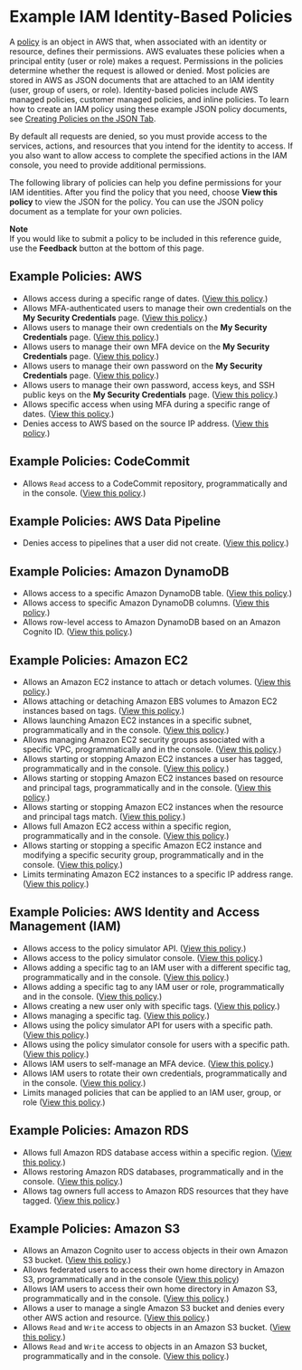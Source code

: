 # Example IAM Identity\-Based Policies<a name="access_policies_examples"></a>

A [policy](access_policies.md) is an object in AWS that, when associated with an identity or resource, defines their permissions\. AWS evaluates these policies when a principal entity \(user or role\) makes a request\. Permissions in the policies determine whether the request is allowed or denied\. Most policies are stored in AWS as JSON documents that are attached to an IAM identity \(user, group of users, or role\)\. Identity\-based policies include AWS managed policies, customer managed policies, and inline policies\. To learn how to create an IAM policy using these example JSON policy documents, see [Creating Policies on the JSON Tab](access_policies_create.md#access_policies_create-json-editor)\.

By default all requests are denied, so you must provide access to the services, actions, and resources that you intend for the identity to access\. If you also want to allow access to complete the specified actions in the IAM console, you need to provide additional permissions\.

The following library of policies can help you define permissions for your IAM identities\. After you find the policy that you need, choose **View this policy** to view the JSON for the policy\. You can use the JSON policy document as a template for your own policies\.

**Note**  
If you would like to submit a policy to be included in this reference guide, use the **Feedback** button at the bottom of this page\.

## Example Policies: AWS<a name="policy_library_AWS"></a>
+ Allows access during a specific range of dates\. \([View this policy](reference_policies_examples_aws-dates.md)\.\)
+ Allows MFA\-authenticated users to manage their own credentials on the **My Security Credentials** page\. \([View this policy](reference_policies_examples_aws_my-sec-creds-self-manage.md)\.\)
+ Allows users to manage their own credentials on the **My Security Credentials** page\. \([View this policy](reference_policies_examples_aws_my-sec-creds-self-manage-no-mfa.md)\.\)
+ Allows users to manage their own MFA device on the **My Security Credentials** page\. \([View this policy](reference_policies_examples_aws_my-sec-creds-self-manage-mfa-only.md)\.\)
+ Allows users to manage their own password on the **My Security Credentials** page\. \([View this policy](reference_policies_examples_aws_my-sec-creds-self-manage-password-only.md)\.\)
+ Allows users to manage their own password, access keys, and SSH public keys on the **My Security Credentials** page\. \([View this policy](reference_policies_examples_aws_my-sec-creds-self-manage-pass-accesskeys-ssh.md)\.\)
+ Allows specific access when using MFA during a specific range of dates\. \([View this policy](reference_policies_examples_aws_mfa-dates.md)\.\)
+ Denies access to AWS based on the source IP address\. \([View this policy](reference_policies_examples_aws_deny-ip.md)\.\)

## Example Policies: CodeCommit<a name="policy_library_CodeCommit"></a>
+ Allows `Read` access to a CodeCommit repository, programmatically and in the console\. \([View this policy](reference_policies_examples_codecommit_pull.md)\.\)

## Example Policies: AWS Data Pipeline<a name="policy_library_DataPipeline"></a>
+ Denies access to pipelines that a user did not create\. \([View this policy](reference_policies_examples_datapipeline_not-owned.md)\.\)

## Example Policies: Amazon DynamoDB<a name="policy_library_DynamoDB"></a>
+ Allows access to a specific Amazon DynamoDB table\. \([View this policy](reference_policies_examples_dynamodb_specific-table.md)\.\)
+ Allows access to specific Amazon DynamoDB columns\. \([View this policy](reference_policies_examples_dynamodb_columns.md)\.\)
+ Allows row\-level access to Amazon DynamoDB based on an Amazon Cognito ID\. \([View this policy](reference_policies_examples_dynamodb_rows.md)\.\)

## Example Policies: Amazon EC2<a name="policy_library_ec2"></a>
+ Allows an Amazon EC2 instance to attach or detach volumes\. \([View this policy](reference_policies_examples_ec2_volumes-instance.md)\.\)
+ Allows attaching or detaching Amazon EBS volumes to Amazon EC2 instances based on tags\. \([View this policy](reference_policies_examples_ec2_ebs-owner.md)\.\)
+ Allows launching Amazon EC2 instances in a specific subnet, programmatically and in the console\. \([View this policy](reference_policies_examples_ec2_instances-subnet.md)\.\)
+ Allows managing Amazon EC2 security groups associated with a specific VPC, programmatically and in the console\. \([View this policy](reference_policies_examples_ec2_securitygroups-vpc.md)\.\)
+ Allows starting or stopping Amazon EC2 instances a user has tagged, programmatically and in the console\. \([View this policy](reference_policies_examples_ec2_tag-owner.md)\.\)
+ Allows starting or stopping Amazon EC2 instances based on resource and principal tags, programmatically and in the console\. \([View this policy](reference_policies_examples_ec2-start-stop-tags.md)\.\)
+ Allows starting or stopping Amazon EC2 instances when the resource and principal tags match\. \([View this policy](reference_policies_examples_ec2-start-stop-match-tags.md)\.\)
+ Allows full Amazon EC2 access within a specific region, programmatically and in the console\. \([View this policy](reference_policies_examples_ec2_region.md)\.\)
+ Allows starting or stopping a specific Amazon EC2 instance and modifying a specific security group, programmatically and in the console\. \([View this policy](reference_policies_examples_ec2_instance-securitygroup.md)\.\)
+ Limits terminating Amazon EC2 instances to a specific IP address range\. \([View this policy](reference_policies_examples_ec2_terminate-ip.md)\.\)

## Example Policies: AWS Identity and Access Management \(IAM\)<a name="policy_library_IAM"></a>
+ Allows access to the policy simulator API\. \([View this policy](reference_policies_examples_iam_policy-sim.md)\.\)
+ Allows access to the policy simulator console\. \([View this policy](reference_policies_examples_iam_policy-sim-console.md)\.\)
+ Allows adding a specific tag to an IAM user with a different specific tag, programmatically and in the console\. \([View this policy](reference_policies_examples_iam-add-tag.md)\.\)
+ Allows adding a specific tag to any IAM user or role, programmatically and in the console\. \([View this policy](reference_policies_examples_iam-add-tag-user-role.md)\.\)
+ Allows creating a new user only with specific tags\. \([View this policy](reference_policies_examples_iam-new-user-tag.md)\.\)
+ Allows managing a specific tag\. \([View this policy](reference_policies_examples_iam-manage-tags.md)\.\)
+ Allows using the policy simulator API for users with a specific path\. \([View this policy](reference_policies_examples_iam_policy-sim-path.md)\.\)
+ Allows using the policy simulator console for users with a specific path\. \([View this policy](reference_policies_examples_iam_policy-sim-path-console.md)\.\)
+ Allows IAM users to self\-manage an MFA device\. \([View this policy](reference_policies_examples_iam_mfa-selfmanage.md)\.\)
+ Allows IAM users to rotate their own credentials, programmatically and in the console\. \([View this policy](reference_policies_examples_iam_credentials_console.md)\.\)
+ Limits managed policies that can be applied to an IAM user, group, or role \([View this policy](reference_policies_examples_iam_limit-managed.md)\.\)

## Example Policies: Amazon RDS<a name="policy_library_RDS"></a>
+ Allows full Amazon RDS database access within a specific region\. \([View this policy](reference_policies_examples_rds_region.md)\.\)
+ Allows restoring Amazon RDS databases, programmatically and in the console\. \([View this policy](reference_policies_examples_rds_db-console.md)\.\)
+ Allows tag owners full access to Amazon RDS resources that they have tagged\. \([View this policy](reference_policies_examples_rds_tag-owner.md)\.\)

## Example Policies: Amazon S3<a name="policy_library_S3"></a>
+ Allows an Amazon Cognito user to access objects in their own Amazon S3 bucket\. \([View this policy](reference_policies_examples_s3_cognito-bucket.md)\.\)
+ Allows federated users to access their own home directory in Amazon S3, programmatically and in the console \([View this policy](reference_policies_examples_s3_federated-home-directory-console.md)\)
+ Allows IAM users to access their own home directory in Amazon S3, programmatically and in the console\. \([View this policy](reference_policies_examples_s3_home-directory-console.md)\.\)
+ Allows a user to manage a single Amazon S3 bucket and denies every other AWS action and resource\. \([View this policy](reference_policies_examples_s3_deny-except-bucket.md)\.\)
+ Allows `Read` and `Write` access to objects in an Amazon S3 bucket\. \([View this policy](reference_policies_examples_s3_rw-bucket.md)\.\)
+ Allows `Read` and `Write` access to objects in an Amazon S3 bucket, programmatically and in the console\. \([View this policy](reference_policies_examples_s3_rw-bucket-console.md)\.\)